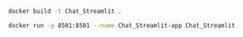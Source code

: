 ```bash
docker build -t Chat_Streamlit .
```

```bash
docker run -p 8501:8501 --name Chat_Streamlit-app Chat_Streamlit

```
